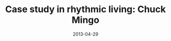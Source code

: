 ---
layout: music 
title: "Case study in rhythmic living: Chuck Mingo"
series: "Rhythm"
date: 2013-04-29 
description: "Chuck Mingo presents a case study in rhythmic living."
audio: "http://www.crossroads.net/players/media/hq/rhythm_02.mp3"
audio-duration: "30:08"
src: "http://www.crossroads.net/players/media/series/190x110_RHYTHM.jpg"
---